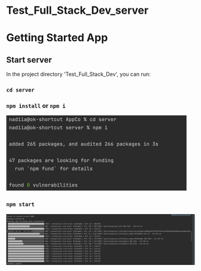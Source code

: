 # Test_Full_Stack_Dev_server

# Getting Started App

## Start server

In the project directory 'Test_Full_Stack_Dev', you can run:

### `cd server`

### `npm install` or `npm i`

![img_3.png](img_3.png)

### `npm start`

![img_6.png](img_6.png)
